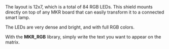 
<FeatureList>
<Feature title="RGB matrix" image="led">
The layout is 12x7, which is a total of 84 RGB LEDs.
</Feature>

<Feature title="Smart lamp" image="mkr-form-factor">
This shield mounts directly on top of any MKR board that can easily transform it to a connected smart lamp.
</Feature>


<Feature title="Brightness" image="uv-sensor">

The LEDs are very dense and bright, and with full RGB colors. 

</Feature>

<Feature title="Scrolling text" image="mcu">

With the **MKR_RGB** library, simply write the text you want to appear on the matrix.  

</Feature>


</FeatureList>